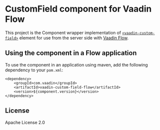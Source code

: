 # CustomField component for Vaadin Flow

This project is the Component wrapper implementation of [`<vaadin-custom-field>`](https://github.com/vaadin/web-components/tree/main/packages/custom-field)
element for use from the server side with [Vaadin Flow](https://github.com/vaadin/flow).

## Using the component in a Flow application

To use the component in an application using maven,
add the following dependency to your `pom.xml`:
```
<dependency>
    <groupId>com.vaadin</groupId>
    <artifactId>vaadin-custom-field-flow</artifactId>
    <version>${component.version}</version>
</dependency>
```

## License

Apache License 2.0

